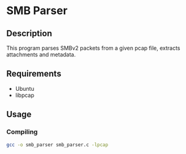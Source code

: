 # SMB Parser

## Description
This program parses SMBv2 packets from a given pcap file, extracts attachments and metadata.

## Requirements
- Ubuntu
- libpcap

## Usage

### Compiling
```sh
gcc -o smb_parser smb_parser.c -lpcap
